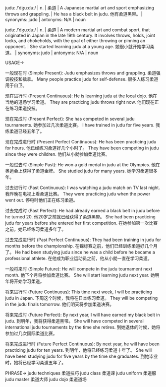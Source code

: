 judu: /ˈdʒuːduː/ | n. | 柔道 | A Japanese martial art and sport emphasizing throws and grappling. | He has a black belt in judu. 他有柔道黑带。| synonyms: judo | antonyms: N/A | noun

judu: /ˈdʒuːduː/ | n. | 柔道 |  A modern martial art and combat sport, that originated in Japan in the late 19th century. It involves throws, holds, joint locks, and chokeholds, with the goal of either throwing or pinning an opponent. | She started learning judu at a young age. 她很小就开始学习柔道。 | synonyms: judo | antonyms: N/A | noun


USAGE->

一般现在时 (Simple Present):
Judu emphasizes throws and grappling.  柔道强调投技和擒拿。
Many people practice judu for self-defense. 很多人练习柔道用于自卫。

现在进行时 (Present Continuous):
He is learning judu at the local dojo. 他在当地的道场学习柔道。
They are practicing judu throws right now.  他们现在正在练习柔道投技。

现在完成时 (Present Perfect):
She has competed in several judu tournaments. 她参加过几次柔道比赛。
I have trained in judu for five years. 我练柔道已经五年了。


现在完成进行时 (Present Perfect Continuous):
He has been practicing judu for hours. 他已经练习柔道好几个小时了。
They have been competing in judu since they were children.  他们从小就参加柔道比赛。

一般过去时 (Simple Past):
He won a gold medal in judu at the Olympics. 他在奥运会上获得了柔道金牌。
She studied judu for many years. 她学习柔道很多年。

过去进行时 (Past Continuous):
I was watching a judu match on TV last night. 我昨晚在电视上看柔道比赛。
They were practicing judu when the power went out.  停电时他们正在练习柔道。

过去完成时 (Past Perfect):
He had already earned a black belt in judu before he turned 20.  他20岁之前就已经获得了柔道黑带。
She had been practicing judu for years before she entered her first competition.  在她参加第一次比赛之前，她已经练习柔道多年了。

过去完成进行时 (Past Perfect Continuous):
They had been training in judu for months before the championship.  在锦标赛之前，他们已经训练柔道好几个月了。
He had been studying judu since he was a child before he became a professional athlete.  在他成为职业运动员之前，他从小就一直在学习柔道。

一般将来时 (Simple Future):
He will compete in the judu tournament next month. 他下个月将参加柔道比赛。
She will start learning judu next year.  她明年将开始学习柔道。

将来进行时 (Future Continuous):
This time next week, I will be practicing judu in Japan.  下周这个时候，我将在日本练习柔道。
They will be competing in the judu finals tomorrow.  他们明天将参加柔道决赛。


将来完成时 (Future Perfect):
By next year, I will have earned my black belt in judu. 到明年，我将获得柔道黑带。
She will have competed in several international judu tournaments by the time she retires.  到她退休的时候，她将参加过几次国际柔道比赛。

将来完成进行时 (Future Perfect Continuous):
By next year, he will have been practicing judu for ten years. 到明年，他将已经练习柔道十年了。
She will have been studying judu for five years by the time she graduates. 到她毕业时，她将已经学习柔道五年了。


PHRASE->
judu techniques  柔道技巧
judu class  柔道课
judu uniform 柔道服
judu master 柔道大师
judu dojo 柔道道场
